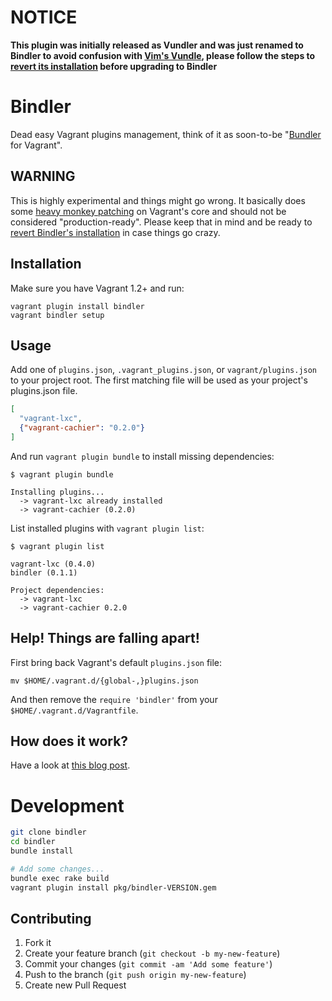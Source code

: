 # NOTICE
**This plugin was initially released as Vundler and was just renamed to
Bindler to avoid confusion with [Vim's Vundle](https://github.com/gmarik/vundle),
please follow the steps to [revert its installation](https://github.com/fgrehm/bindler/blob/b12a69e599fc56e7b05108df52a466d022ef592c/README.md#help-things-are-falling-apart)
before upgrading to Bindler**

# Bindler
Dead easy Vagrant plugins management, think of it as soon-to-be "[Bundler](http://bundler.io/)
for Vagrant".

## WARNING
This is highly experimental and things might go wrong. It basically does some
[heavy monkey patching](lib/bindler/bend_vagrant.rb) on Vagrant's core and should
not be considered "production-ready". Please keep that in mind and be ready to
[revert Bindler's installation](#help-things-are-falling-apart) in case things
go crazy.


## Installation
Make sure you have Vagrant 1.2+ and run:

```
vagrant plugin install bindler
vagrant bindler setup
```

## Usage
Add one of `plugins.json`, `.vagrant_plugins.json`, or `vagrant/plugins.json`
to your project root. The first matching file will be used as your
project's plugins.json file.

```json
[
  "vagrant-lxc",
  {"vagrant-cachier": "0.2.0"}
]
```

And run `vagrant plugin bundle` to install missing dependencies:

```
$ vagrant plugin bundle

Installing plugins...
  -> vagrant-lxc already installed
  -> vagrant-cachier (0.2.0)
```

List installed plugins with `vagrant plugin list`:

```
$ vagrant plugin list

vagrant-lxc (0.4.0)
bindler (0.1.1)

Project dependencies:
  -> vagrant-lxc
  -> vagrant-cachier 0.2.0
```


## Help! Things are falling apart!
First bring back Vagrant's default `plugins.json` file:

```
mv $HOME/.vagrant.d/{global-,}plugins.json
```

And then remove the `require 'bindler'` from your `$HOME/.vagrant.d/Vagrantfile`.

## How does it work?
Have a look at [this blog post](http://fabiorehm.com/blog/2013/07/15/vundler-dead-easy-plugin-management-for-vagrant/).

# Development

```bash
git clone bindler
cd bindler
bundle install

# Add some changes...
bundle exec rake build
vagrant plugin install pkg/bindler-VERSION.gem
```

## Contributing
1. Fork it
2. Create your feature branch (`git checkout -b my-new-feature`)
3. Commit your changes (`git commit -am 'Add some feature'`)
4. Push to the branch (`git push origin my-new-feature`)
5. Create new Pull Request

